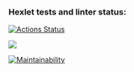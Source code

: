 ### Hexlet tests and linter status:
[![Actions Status](https://github.com/12Zuzu12/frontend-project-46/workflows/hexlet-check/badge.svg)](https://github.com/12Zuzu12/frontend-project-46/actions)


<a href="https://codeclimate.com/github/12Zuzu12/frontend-project-46/maintainability"><img src="https://api.codeclimate.com/v1/badges/b096d879206e0b05e5e3/maintainability" /></a>


[![Maintainability](https://api.codeclimate.com/v1/badges/b096d879206e0b05e5e3/maintainability)](https://codeclimate.com/github/12Zuzu12/frontend-project-46/maintainability)
